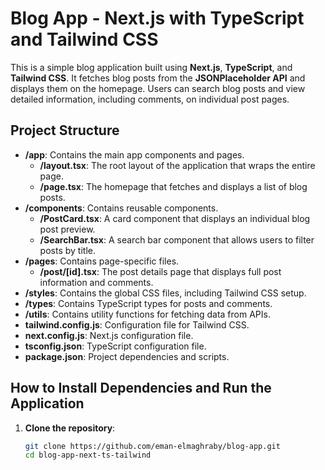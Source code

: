 # Blog App - Next.js with TypeScript and Tailwind CSS

This is a simple blog application built using **Next.js**, **TypeScript**, and **Tailwind CSS**. It fetches blog posts from the **JSONPlaceholder API** and displays them on the homepage. Users can search blog posts and view detailed information, including comments, on individual post pages.

## Project Structure

- **/app**: Contains the main app components and pages.
  - **/layout.tsx**: The root layout of the application that wraps the entire page.
  - **/page.tsx**: The homepage that fetches and displays a list of blog posts.
- **/components**: Contains reusable components.
  - **/PostCard.tsx**: A card component that displays an individual blog post preview.
  - **/SearchBar.tsx**: A search bar component that allows users to filter posts by title.
- **/pages**: Contains page-specific files.
  - **/post/[id].tsx**: The post details page that displays full post information and comments.
- **/styles**: Contains the global CSS files, including Tailwind CSS setup.
- **/types**: Contains TypeScript types for posts and comments.
- **/utils**: Contains utility functions for fetching data from APIs.
- **tailwind.config.js**: Configuration file for Tailwind CSS.
- **next.config.js**: Next.js configuration file.
- **tsconfig.json**: TypeScript configuration file.
- **package.json**: Project dependencies and scripts.

## How to Install Dependencies and Run the Application

1. **Clone the repository**:
   ```bash
   git clone https://github.com/eman-elmaghraby/blog-app.git
   cd blog-app-next-ts-tailwind